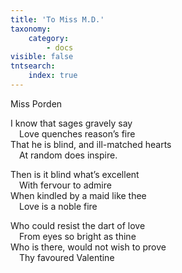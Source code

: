 ```yaml
---
title: 'To Miss M.D.'
taxonomy:
    category:
        - docs
visible: false
tntsearch:
    index: true
---
```


<div class="author">Miss Porden</div>

I know that sages gravely say  
&emsp;Love quenches reason’s fire  
That he is blind, and ill-matched hearts  
&emsp;At random does inspire.  

Then is it blind what’s excellent  
&emsp;With fervour to <span data-tippy="inspire" class="green">admire</span>   
When kindled by a maid like thee  
&emsp;Love is a noble fire  

Who could resist the dart of love  
&emsp;From eyes so bright as thine  
Who is there, would not wish to prove  
&emsp;Thy favoured Valentine